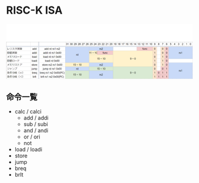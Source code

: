 # RISC-K ISA

![](img/bit_format.png)

## 命令一覧

- calc / calci
  - add / addi
  - sub / subi
  - and / andi
  - or / ori
  - not
- load / loadi
- store
- jump
- breq
- brlt
